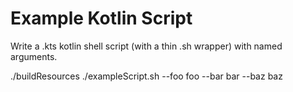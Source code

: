 # Example Kotlin Script

Write a .kts kotlin shell script (with a thin .sh wrapper) with named arguments.

./buildResources
./exampleScript.sh --foo foo --bar bar --baz baz
